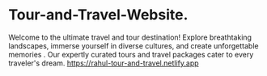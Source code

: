 # Tour-and-Travel-Website.
Welcome to the ultimate travel and tour destination! Explore breathtaking landscapes, immerse yourself in diverse cultures, and create unforgettable memories . Our expertly curated tours and travel packages cater to every traveler's dream.
https://rahul-tour-and-travel.netlify.app
